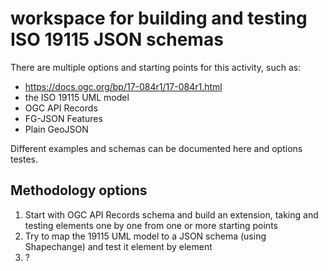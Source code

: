 # workspace for building and testing ISO 19115 JSON schemas

There are multiple options and starting points for this activity, such as:

- https://docs.ogc.org/bp/17-084r1/17-084r1.html
- the ISO 19115 UML model
- OGC API Records
- FG-JSON Features
- Plain GeoJSON

Different examples and schemas can be documented here and options testes.

## Methodology options

1. Start with OGC API Records schema and build an extension, taking and testing elements one by one from one or more starting points
2. Try to map the 19115 UML model to a JSON schema (using Shapechange) and test it element by element
3. ?
